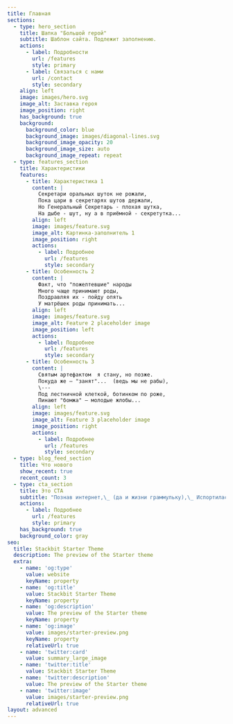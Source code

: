 ```yaml
---
title: Главная
sections:
  - type: hero_section
    title: Шапка "Большой герой"
    subtitle: Шаблон сайта. Подлежит заполнению.
    actions:
      - label: Подробности
        url: /features
        style: primary
      - label: Связаться с нами
        url: /contact
        style: secondary
    align: left
    image: images/hero.svg
    image_alt: Заставка героя
    image_position: right
    has_background: true
    background:
      background_color: blue
      background_image: images/diagonal-lines.svg
      background_image_opacity: 20
      background_image_size: auto
      background_image_repeat: repeat
  - type: features_section
    title: Характеристики
    features:
      - title: Характеристика 1
        content: |
          Секретари оральных шуток не рожали,  
          Пока цари в секретарях шутов держали,  
          Но Генеральный Секретарь - плохая шутка,  
          На дыбе - шут, ну а в приёмной - секретутка...   
        align: left
        image: images/feature.svg
        image_alt: Картинка-заполнитель 1
        image_position: right
        actions:
          - label: Подробнее
            url: /features
            style: secondary
      - title: Особенность 2
        content: |
          Факт, что "пожелтевшие" народы  
          Много чаще принимают роды,  
          Поздравляя их - пойду опять  
          У матрёшек роды принимать...   
        align: left
        image: images/feature.svg
        image_alt: Feature 2 placeholder image
        image_position: left
        actions:
          - label: Подробнее
            url: /features
            style: secondary
      - title: Особенность 3
        content: |
          Святым артефактом  я стану, но позже.  
          Покуда же — "занят"...  (ведь мы не рабы),  
          \---  
          Под лестничной клеткой, ботинком по роже,  
          Пинают "бомжа" — молодые жлобы...  
        align: left
        image: images/feature.svg
        image_alt: Feature 3 placeholder image
        image_position: right
        actions:
          - label: Подробнее
            url: /features
            style: secondary
  - type: blog_feed_section
    title: Что нового
    show_recent: true
    recent_count: 3
  - type: cta_section
    title: Это CTA
    subtitle: "Познав интернет,\_ (да и жизни граммульку),\_ Испортилась в \"нет\",Искурилась в... \"дидюльку\",\_ Такой контингент -Дюже нужен \"Державе\"\_ И сам результат - очевиден...\_ (По аве)."
    actions:
      - label: Подробнее
        url: /features
        style: primary
    has_background: true
    background_color: gray
seo:
  title: Stackbit Starter Theme
  description: The preview of the Starter theme
  extra:
    - name: 'og:type'
      value: website
      keyName: property
    - name: 'og:title'
      value: Stackbit Starter Theme
      keyName: property
    - name: 'og:description'
      value: The preview of the Starter theme
      keyName: property
    - name: 'og:image'
      value: images/starter-preview.png
      keyName: property
      relativeUrl: true
    - name: 'twitter:card'
      value: summary_large_image
    - name: 'twitter:title'
      value: Stackbit Starter Theme
    - name: 'twitter:description'
      value: The preview of the Starter theme
    - name: 'twitter:image'
      value: images/starter-preview.png
      relativeUrl: true
layout: advanced
---
```

